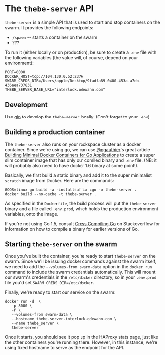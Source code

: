 # The `thebe-server` API

`thebe-server` is a simple API that is used to start and stop containers on the swarm.  It provides the following endpoints:

* `/spawn` -- starts a container on the swarm
* ???

To run it (either locally or on production), be sure to create a `.env` file with the following variables (the value will, of course, depend on your environment):

```
PORT=8000
DOCKER_HOST=tcp://104.130.0.52:2376
SWARM_CREDS_DIR=/Users/apple/Desktop/9fadfa89-0400-453a-a7eb-436aea737831
THEBE_SERVER_BASE_URL="interlock.odewahn.com"
```

## Development

Use [gin](https://github.com/codegangsta/gin) to develop the `thebe-server` locally. (Don't forget to your `.env`).

## Building a production container

The `thebe-server` also runs on your rackspace cluster as a docker container.  Since we're using go, we can use [@ngauthier](https://twitter.com/ngauthier)'s great article [Building Minimal Docker Containers for Go Applications](https://blog.codeship.com/building-minimal-docker-containers-for-go-applications/) to create a super slim container image that has only our comiled binary and `.env` file.  (NB: it will probably also need to have docker 1.6 binary at some point!).  

Basically, we first build a static binary and add it to the super minimalist `scratch` image from Docker.  Here are the commands:

```
GOOS=linux go build -a -installsuffix cgo -o thebe-server .
docker build --no-cache -t thebe-server .
```

As specified in the `Dockerfile`, the build process will put the `thebe-server` binary and a file called `.env.prod`, which holds the production environment variables, onto the image.

If you're not using Go 1.5, consult [Cross Compiling Go](http://stackoverflow.com/questions/27412601/cross-compiling-go) on Stackoverflow for information on how to compile a binary for earlier versions of Go.


## Starting `thebe-server` on the swarm

Once you've built the container, you're ready to start `thebe-server` on the swarm.  Since we'll be issuing docker commands against the swarm itself, we need to add the `--volumes-from swarm-data` option in the `docker run` command to include the swarm credentials automatically.  This will mount our swarm's credentials in the `/etc/docker` directory, so in your `.env.prod` file you'd set `SWARM_CREDS_DIR=/etc/docker`.

Finally, we're ready to start our service on the swarm:

```
docker run -d  \
   -p 8000 \
   -P \
   --volumes-from swarm-data \
   --hostname thebe-server.interlock.odewahn.com \
   --name thebe_server \
   thebe-server
```

Once it starts, you should see it pop up in the HAProxy stats page, just like the other containers you're running there.  However, in this instance, we're using  fixed hostname to serve as the endpoint for the API.
